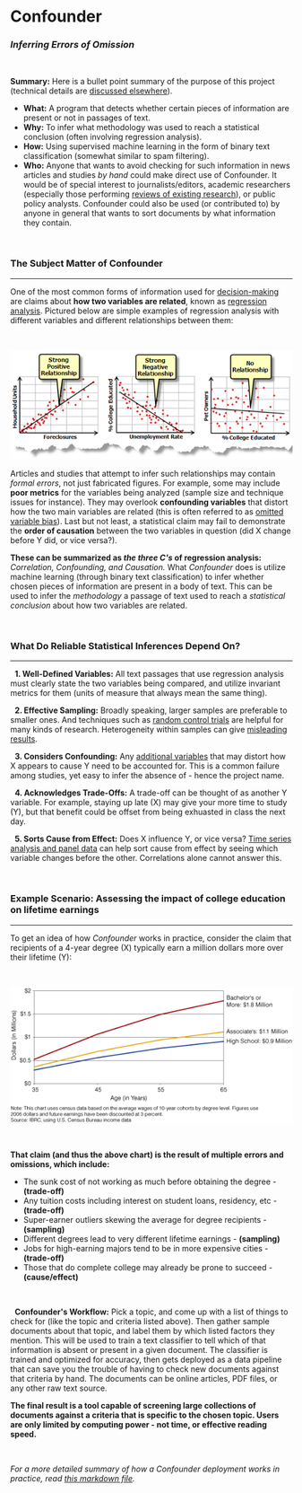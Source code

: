 # Confounder
### *Inferring Errors of Omission*

&nbsp;

**Summary:** Here is a bullet point summary of the purpose of this project (technical details are [discussed elsewhere](https://github.com/analyticascent/confounder/blob/master/confounder_pipeline.md)).

* **What:** A program that detects whether certain pieces of information are present or not in passages of text.
* **Why:** To infer what methodology was used to reach a statistical conclusion (often involving regression analysis).
* **How:** Using supervised machine learning in the form of binary text classification (somewhat similar to spam filtering).
* **Who:** Anyone that wants to avoid checking for such information in news articles and studies *by hand* could make direct use of Confounder. It would be of special interest to journalists/editors, academic researchers (especially those performing [reviews of existing research](https://www.ncbi.nlm.nih.gov/pmc/articles/PMC539417/)), or public policy analysts. Confounder could also be used (or contributed to) by anyone in general that wants to sort documents by what information they contain.

&nbsp;

### The Subject Matter of Confounder
---

One of the most common forms of information used for [decision-making](https://online.csp.edu/blog/business/decision-making-process) are claims about **how two variables are related**, known as [regression analysis](https://news.mit.edu/2010/explained-reg-analysis-0316). Pictured below are simple examples of regression analysis with different variables and different relationships between them:

&nbsp;

![](https://raw.githubusercontent.com/analyticascent/confounder/master/images/scatterplots.png)

Articles and studies that attempt to infer such relationships may contain *formal errors*, not just fabricated figures. For example, some may include **poor metrics** for the variables being analyzed (sample size and technique issues for instance). They may overlook **confounding variables** that distort how the two main variables are related (this is often referred to as [omitted variable bias](https://www.youtube.com/watch?v=b4jhrK03zhs)). Last but not least, a statistical claim may fail to demonstrate the **order of causation** between the two variables in question (did X change before Y did, or vice versa?). 

**These can be summarized as *the three C's* of regression analysis:** *Correlation, Confounding, and Causation.* What *Confounder* does is utilize machine learning (through binary text classification) to infer whether chosen pieces of information are present in a body of text. This can be used to infer the *methodology* a passage of text used to reach a *statistical conclusion* about how two variables are related.

&nbsp;

### What Do Reliable Statistical Inferences Depend On?
---

&nbsp; **1. Well-Defined Variables:** All text passages that use regression analysis must clearly state the two variables being compared, and utilize invariant metrics for them (units of measure that always mean the same thing).

&nbsp; **2. Effective Sampling:** Broadly speaking, larger samples are preferable to smaller ones. And techniques such as [random control trials](https://www.youtube.com/watch?v=LttLBhTOVvo) are helpful for many kinds of research. Heterogeneity within samples can give [misleading results](https://www.autodeskresearch.com/publications/samestats).

&nbsp; **3. Considers Confounding:** Any [additional variables](https://www.youtube.com/watch?v=b4jhrK03zhs) that may distort how X appears to cause Y need to be accounted for. This is a common failure among studies, yet easy to infer the absence of - hence the project name.

&nbsp; **4. Acknowledges Trade-Offs:** A trade-off can be thought of as another Y variable. For example, staying up late (X) may give your more time to study (Y), but that benefit could be offset from being exhuasted in class the next day.

&nbsp; **5. Sorts Cause from Effect:** Does X influence Y, or vice versa? [Time series analysis and panel data](https://www.youtube.com/watch?v=NCDgJRTvYsY) can help sort cause from effect by seeing which variable changes before the other. Correlations alone cannot answer this.

&nbsp;

### Example Scenario: Assessing the impact of college education on lifetime earnings
---

To get an idea of how *Confounder* works in practice, consider the claim that recipients of a 4-year degree (X) typically earn a million dollars more over their lifetime (Y):

&nbsp;

![college earnings graph](https://raw.githubusercontent.com/analyticascent/confounder/master/images/college_earnings.gif)

&nbsp;

**That claim (and thus the above chart) is the result of multiple errors and omissions, which include:**

* The sunk cost of not working as much before obtaining the degree - **(trade-off)**
* Any tuition costs including interest on student loans, residency, etc - **(trade-off)**
* Super-earner outliers skewing the average for degree recipients - **(sampling)**
* Different degrees lead to very different lifetime earnings - **(sampling)**
* Jobs for high-earning majors tend to be in more expensive cities - **(trade-off)**
* Those that do complete college may already be prone to succeed - **(cause/effect)**

&nbsp;

&nbsp; **Confounder's Workflow:** Pick a topic, and come up with a list of things to check for (like the topic and criteria listed above). Then gather sample documents about that topic, and label them by which listed factors they mention. This will be used to train a text classifier to tell which of that information is absent or present in a given document. The classifier is trained and optimized for accuracy, then gets deployed as a data pipeline that can save you the trouble of having to check new documents against that criteria by hand. The documents can be online articles, PDF files, or any other raw text source.

**The final result is a tool capable of screening large collections of documents against a criteria that is specific to the chosen topic. Users are only limited by computing power - not time, or effective reading speed.**

&nbsp;

*For a more detailed summary of how a Confounder deployment works in practice, read [this markdown file](https://github.com/analyticascent/confounder/blob/master/confounder_pipeline.md).*
